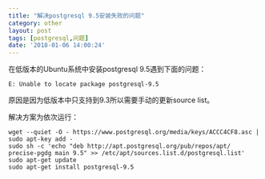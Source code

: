 ```yaml
---
title: "解决postgresql 9.5安装失败的问题"
category: other
layout: post
tags: [postgresql,问题]
date: '2018-01-06 14:00:24'
---
```


在低版本的Ubuntu系统中安装postgresql 9.5遇到下面的问题：

```
E: Unable to locate package postgresql-9.5
```

原因是因为低版本中只支持到9.3所以需要手动的更新source list。

解决方案为依次运行：

```
wget --quiet -O - https://www.postgresql.org/media/keys/ACCC4CF8.asc | sudo apt-key add -
sudo sh -c 'echo "deb http://apt.postgresql.org/pub/repos/apt/ precise-pgdg main 9.5" >> /etc/apt/sources.list.d/postgresql.list'
sudo apt-get update
sudo apt-get install postgresql-9.5
```
